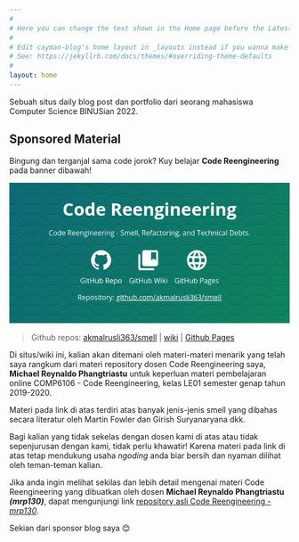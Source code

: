 ```yaml
---
#
# Here you can change the text shown in the Home page before the Latest Posts section.
#
# Edit cayman-blog's home layout in _layouts instead if you wanna make some changes
# See: https://jekyllrb.com/docs/themes/#overriding-theme-defaults
#
layout: home
---
```


Sebuah situs daily blog post dan portfolio dari seorang mahasiswa Computer Science BINUSian 2022.

## Sponsored Material

Bingung dan terganjal sama code jorok? Kuy belajar **Code Reengineering** pada banner dibawah!

[![Code Reengineering Banner](assets/resources/repo-smell.png#center "Code Reengineering")](https://akmalrusli363.github.io/smell)

> Github repos: [akmalrusli363/smell](https://github.com/akmalrusli363/smell)
| [wiki](https://github.com/akmalrusli363/smell/wiki)
| [Github Pages](https://akmalrusli363.github.io/smell)

Di situs/wiki ini, kalian akan ditemani oleh materi-materi menarik yang telah saya rangkum dari materi repository dosen Code Reengineering saya, **Michael Reynaldo Phangtriastu** untuk keperluan materi pembelajaran online COMP6106 - Code Reengineering, kelas LE01 semester genap tahun 2019-2020.

Materi pada link di atas terdiri atas banyak jenis-jenis smell yang dibahas secara literatur oleh Martin Fowler dan Girish Suryanaryana dkk.

Bagi kalian yang tidak sekelas dengan dosen kami di atas atau tidak sepenjurusan dengan kami, tidak perlu khawatir! Karena materi pada link di atas tetap mendukung usaha *ngoding* anda biar bersih dan nyaman dilihat oleh teman-teman kalian.

Jika anda ingin melihat sekilas dan lebih detail mengenai materi Code Reengineering yang dibuatkan oleh dosen **Michael Reynaldo Phangtriastu _(mrp130)_**, dapat mengunjungi link [repository asli Code Reengineering - *mrp130*](https://github.com/mrp130/smell/).

Sekian dari sponsor blog saya :blush:
